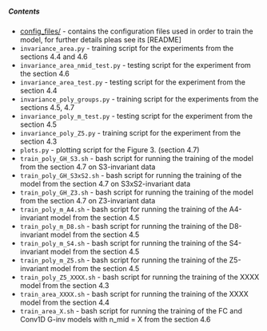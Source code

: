 ##### Contents 
* [config_files/](experiments/config_files/README.md) - contains the configuration files used in order to train the model, for further details pleas see its [README]
* `invariance_area.py` - training script for the experiments from the sections 4.4 and 4.6
* `invariance_area_nmid_test.py` - testing script for the experiment from the section 4.6
* `invariance_area_test.py` - testing script for the experiment from the section 4.4
* `invariance_poly_groups.py` - training script for the experiments from the sections 4.5, 4.7
* `invariance_poly_m_test.py` - testing script for the experiment from the section 4.5
* `invariance_poly_Z5.py` - training script for the experiment from the section 4.3
* `plots.py` - plotting script for the Figure 3. (section 4.7)
* `train_poly_GH_S3.sh` - bash script for running the training of the model from the section 4.7 on S3-invariant data  
* `train_poly_GH_S3xS2.sh` - bash script for running the training of the model from the section 4.7 on S3xS2-invariant data
* `train_poly_GH_Z3.sh` - bash script for running the training of the model from the section 4.7 on Z3-invariant data
* `train_poly_m_A4.sh` - bash script for running the training of the A4-invariant model from the section 4.5
* `train_poly_m_D8.sh` - bash script for running the training of the D8-invariant model from the section 4.5
* `train_poly_m_S4.sh` - bash script for running the training of the S4-invariant model from the section 4.5
* `train_poly_m_Z5.sh` - bash script for running the training of the Z5-invariant model from the section 4.5
* `train_poly_Z5_XXXX.sh` - bash script for running the training of the XXXX model from the section 4.3
* `train_area_XXXX.sh` - bash script for running the training of the XXXX model from the section 4.4
* `train_area_X.sh` - bash script for running the training of the FC and Conv1D G-inv models with n_mid = X from the section 4.6
